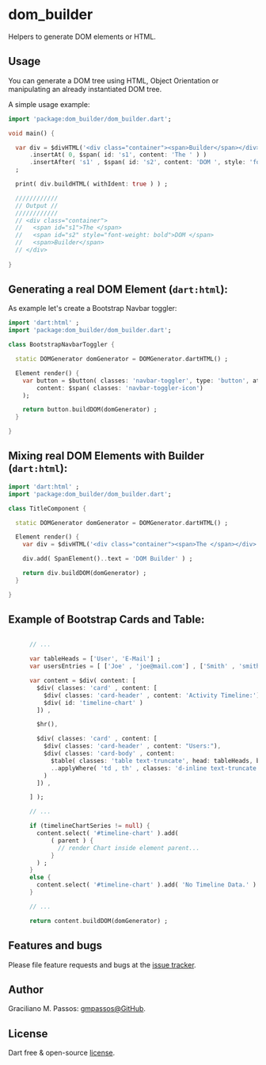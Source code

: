 # dom_builder

Helpers to generate DOM elements or HTML.

## Usage

You can generate a DOM tree using HTML, Object Orientation or manipulating an already instantiated DOM tree.

A simple usage example:

```dart
import 'package:dom_builder/dom_builder.dart';

void main() {

  var div = $divHTML('<div class="container"><span>Builder</span></div>')
      .insertAt( 0, $span( id: 's1', content: 'The ' ) )
      .insertAfter( 's1' , $span( id: 's2', content: 'DOM ', style: 'font-weight: bold' ) )
  ;

  print( div.buildHTML( withIdent: true ) ) ;

  ////////////
  // Output //
  ////////////
  // <div class="container">
  //   <span id="s1">The </span>
  //   <span id="s2" style="font-weight: bold">DOM </span>
  //   <span>Builder</span>
  // </div>
  
}

```

## Generating a real DOM Element (`dart:html`):

As example let's create a Bootstrap Navbar toggler:

```dart
import 'dart:html' ;
import 'package:dom_builder/dom_builder.dart';

class BootstrapNavbarToggler {

  static DOMGenerator domGenerator = DOMGenerator.dartHTML() ;

  Element render() {
    var button = $button( classes: 'navbar-toggler', type: 'button', attributes: {'data-toggle': "collapse", 'data-target': "#navbarCollapse", 'aria-controls': "navbarCollapse", 'aria-expanded':"false", 'aria-label':"Toggle navigation"} ,
        content: $span( classes: 'navbar-toggler-icon')
    );

    return button.buildDOM(domGenerator) ;
  }

}

```

## Mixing real DOM Elements with Builder (`dart:html`):

```dart
import 'dart:html' ;
import 'package:dom_builder/dom_builder.dart';

class TitleComponent {

  static DOMGenerator domGenerator = DOMGenerator.dartHTML() ;

  Element render() {
    var div = $divHTML('<div class="container"><span>The </span></div>') ;

    div.add( SpanElement()..text = 'DOM Builder' ) ;

    return div.buildDOM(domGenerator) ;
  }

}

```

## Example of Bootstrap Cards and Table:

```dart

      // ...

      var tableHeads = ['User', 'E-Mail'] ;
      var usersEntries = [ ['Joe' , 'joe@mail.com'] , ['Smith' , 'smith@mail.com'] ] ;

      var content = $div( content: [
        $div( classes: 'card' , content: [
          $div( classes: 'card-header' , content: 'Activity Timeline:') ,
          $div( id: 'timeline-chart' )
        ]) ,

        $hr(),

        $div( classes: 'card' , content: [
          $div( classes: 'card-header' , content: "Users:"),
          $div( classes: 'card-body' , content:
            $table( classes: 'table text-truncate', head: tableHeads, body: usersEntries)
            ..applyWhere( 'td , th' , classes: 'd-inline text-truncate' , style: 'max-width: 50vw')
          )
        ]) ,

      ] );

      // ...

      if (timelineChartSeries != null) {
        content.select( '#timeline-chart' ).add(
            ( parent ) {
              // render Chart inside element parent...
            }
        ) ;
      }
      else {
        content.select( '#timeline-chart' ).add( 'No Timeline Data.' ) ;
      }

      // ...

      return content.buildDOM(domGenerator) ;
```


## Features and bugs

Please file feature requests and bugs at the [issue tracker][tracker].

[tracker]: https://github.com/gmpassos/dom_builder/issues

## Author

Graciliano M. Passos: [gmpassos@GitHub][github].

[github]: https://github.com/gmpassos

## License

Dart free & open-source [license](https://github.com/dart-lang/stagehand/blob/master/LICENSE).
